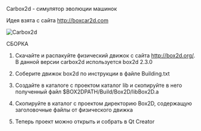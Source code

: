 Carbox2d - симулятор эволюции машинок

Идея взята с сайта http://boxcar2d.com

![Carbox2d](https://raw.github.com/macrosoft/carbox2d/master/img/carbox2d.png)

СБОРКА

1. Скачайте и распакуйте физический движок с сайта http://box2d.org/. В данной версии carbox2d используется box2d 2.3.0

2. Соберите движок box2d по инструкции в файле Building.txt 

3. Создайте в каталоге с проектом каталог lib и скопируйте в него полученный файл $BOX2DPATH/Build/Box2D/libBox2D.a

4. Скопируйте в каталог с проектом директорию Box2D, содержащую заголовочные файлы от физического движка

5. Теперь проект можно открыть и собрать в Qt Creator

